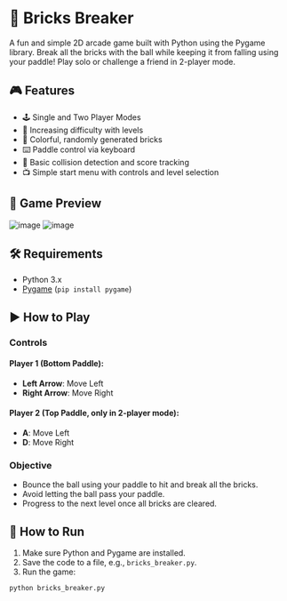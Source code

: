 # 🧱 Bricks Breaker

A fun and simple 2D arcade game built with Python using the Pygame library. Break all the bricks with the ball while keeping it from falling using your paddle! Play solo or challenge a friend in 2-player mode.

## 🎮 Features

- 🕹️ Single and Two Player Modes  
- 🔄 Increasing difficulty with levels  
- 🌈 Colorful, randomly generated bricks  
- ⌨️ Paddle control via keyboard  
- 🧠 Basic collision detection and score tracking  
- 📺 Simple start menu with controls and level selection

## 📸 Game Preview

![image](https://github.com/user-attachments/assets/d69655ff-5257-49b9-842d-6b9e3bc2bf75)
![image](https://github.com/user-attachments/assets/f3219f11-c156-4df3-a43b-17556d491f5b)



## 🛠️ Requirements

- Python 3.x  
- [Pygame](https://www.pygame.org/news) (`pip install pygame`)

## ▶️ How to Play

### Controls

#### Player 1 (Bottom Paddle):
- **Left Arrow**: Move Left  
- **Right Arrow**: Move Right

#### Player 2 (Top Paddle, only in 2-player mode):
- **A**: Move Left  
- **D**: Move Right

### Objective
- Bounce the ball using your paddle to hit and break all the bricks.
- Avoid letting the ball pass your paddle.
- Progress to the next level once all bricks are cleared.

## 🚀 How to Run

1. Make sure Python and Pygame are installed.
2. Save the code to a file, e.g., `bricks_breaker.py`.
3. Run the game:

```bash
python bricks_breaker.py
